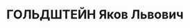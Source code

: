 ---
title: ГОЛЬДШТЕЙН Яков Львович
description: 'Род. в 1891, г. Одесса.

  Приговор: 28.12.1937 – ВМН'
---